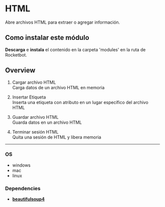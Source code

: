 



  # HTML

Abre archivos HTML para extraer o agregar información.



## Como instalar este módulo
  
__Descarga__ e __instala__ el contenido en la carpeta 'modules' en la ruta de Rocketbot.  



## Overview


1. Cargar archivo HTML  
Carga datos de un archivo HTML en memoria

2. Insertar Etiqueta  
Inserta una etiqueta con atributo en un lugar específico del archivo HTML

6. Guardar archivo HTML  
Guarda datos en un archivo HTML

7. Terminar sesión HTML  
Quita una sesión de HTML y libera memoria  



----
### OS

- windows
- mac
- linux


### Dependencies
- [**beautifulsoup4**](https://pypi.org/project/beautifulsoup4/)
